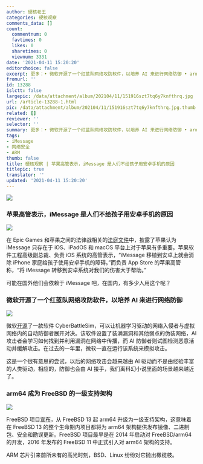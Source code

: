 ```yaml
---
author: 硬核老王
categories: 硬核观察
comments_data: []
count:
  commentnum: 0
  favtimes: 0
  likes: 0
  sharetimes: 0
  viewnum: 3331
date: '2021-04-11 15:20:20'
editorchoice: false
excerpt: 更多：• 微软开源了一个红蓝队网络攻防软件，以培养 AI 来进行网络防御 • arm64 成为 FreeBSD 的一级支持架构
fromurl: ''
id: 13288
islctt: false
largepic: /data/attachment/album/202104/11/151916szt7tq6y7knfthrq.jpg
url: /article-13288-1.html
pic: /data/attachment/album/202104/11/151916szt7tq6y7knfthrq.jpg.thumb.jpg
related: []
reviewer: ''
selector: ''
summary: 更多：• 微软开源了一个红蓝队网络攻防软件，以培养 AI 来进行网络防御 • arm64 成为 FreeBSD 的一级支持架构
tags:
- iMessage
- 网络安全
- ARM
thumb: false
title: 硬核观察 | 苹果高管表示，iMessage 是人们不给孩子用安卓手机的原因
titlepic: true
translator: ''
updated: '2021-04-11 15:20:20'
---
```


![](/data/attachment/album/202104/11/151916szt7tq6y7knfthrq.jpg)


### 苹果高管表示，iMessage 是人们不给孩子用安卓手机的原因


![](/data/attachment/album/202104/11/151925cu4glz0nwtuzu4e5.jpg)


在 Epic Games 和苹果之间的法律战相关的[法庭文件](https://www.courtlistener.com/recap/gov.uscourts.cand.364265/gov.uscourts.cand.364265.407.0.pdf)中，披露了苹果认为 iMessage 只存在于 iOS、iPadOS 和 macOS 平台上对于苹果有多重要。苹果软件工程高级副总裁、负责 iOS 系统的高管表示，“iMessage 移植到安卓上就会消除 iPhone 家庭给孩子使用安卓手机的障碍。”而负责 App Store 的苹果高管称，“将 iMessage 转移到安卓系统对我们的伤害大于帮助。”


可能在国外他们会依赖于 iMessage 吧，在国内，有多少人用这个呢？


### 微软开源了一个红蓝队网络攻防软件，以培养 AI 来进行网络防御


![](/data/attachment/album/202104/11/151949hcco4247b9ymk999.jpg)


微软[开源](https://github.com/microsoft/CyberBattleSim)了一款软件 CyberBattleSim，可以让机器学习驱动的网络入侵者与虚拟网络内的自动防御者展开对决。该软件设置了装满漏洞和其他弱点的伪装网络，AI 攻击者会学习如何找到并利用漏洞在网络中传播，而 AI 防御者则试图检测恶意活动并缓解攻击。在过去的一年里，微软一直在运行该系统来模拟攻击。


这是一个很有意思的尝试，以后的网络攻击会越来越由 AI 驱动而不是由经验丰富的人类驱动，相应的，防御也会由 AI 接手，我们离科幻小说里面的场景越来越近了。


### arm64 成为 FreeBSD 的一级支持架构


![](/data/attachment/album/202104/11/152005zo8zvhdp48m7qbwo.jpg)


FreeBSD 项目[宣布](https://lists.freebsd.org/pipermail/freebsd-announce/2021-April/002030.html)，从 FreeBSD 13 起 arm64 升级为一级支持架构，这意味着在 FreeBSD 13 的整个生命期内项目都将为 arm64 架构提供发布镜像、二进制包、安全和勘误更新。FreeBSD 项目最早是在 2014 年启动对 FreeBSD/arm64 的开发，2016 年发布的 FreeBSD 11 中正式引入对 arm64 架构的支持。


ARM 芯片引来前所未有的高光时刻，BSD、Linux 纷纷对它抛出橄榄枝。